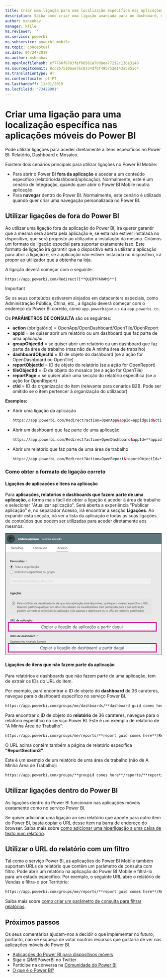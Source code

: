 ```yaml
---
title: Criar uma ligação para uma localização específica nas aplicações móveis do Power BI
description: Saiba como criar uma ligação avançada para um dashboard, mosaico ou relatório específico na aplicação móvel do Power BI com um identificador de recurso uniforme (URI).
author: mshenhav
manager: kfile
ms.reviewer: ''
ms.service: powerbi
ms.subservice: powerbi-mobile
ms.topic: conceptual
ms.date: 04/24/2019
ms.author: mshenhav
ms.openlocfilehash: ef7766f8783fef08561a70d8ea77212c138e3148
ms.sourcegitcommit: 8cc2b7510aae76c0334df6f495752e143a5851c4
ms.translationtype: HT
ms.contentlocale: pt-PT
ms.lasthandoff: 11/01/2019
ms.locfileid: "73429901"
---
```

# <a name="create-a-link-to-a-specific-location-in-the-power-bi-mobile-apps"></a>Criar uma ligação para uma localização específica nas aplicações móveis do Power BI
Pode utilizar ligações para aceder diretamente a itens específicos no Power BI: Relatório, Dashboard e Mosaico.

Existem dois cenários principais para utilizar ligações no Power BI Mobile: 

* Para abrir o Power BI **fora da aplicação** e aceder a um conteúdo específico (relatório/dashboard/aplicação). Normalmente, este é um cenário de integração, quando quer abrir o Power BI Mobile noutra aplicação. 
* Para **navegar** dentro do Power BI. Normalmente, este cenário é utilizado quando quer criar uma navegação personalizada no Power BI.


## <a name="use-links-from-outside-of-power-bi"></a>Utilizar ligações de fora do Power BI
Ao utilizar uma ligação fora da aplicação do Power BI, irá querer garantir que a mesma será aberta pela aplicação e, se esta não estiver instalada no dispositivo, que será proposto ao utilizador a instalação da mesma. Criámos um formato de ligação especial para suportar exatamente isso. Este formato de ligação irá garantir que o dispositivo está a utilizar a aplicação para abrir a ligação e, se a aplicação não estiver instalada no dispositivo, irá propor ao utilizador que a obtenha na loja.

A ligação deverá começar com o seguinte:  
```html
https://app.powerbi.com/Redirect?[**QUERYPARAMS**]
```

> [!IMPORTANT]
> Se os seus conteúdos estiverem alojados em datacenters especiais, como Administração Pública, China, etc., a ligação deverá começar com o endereço do Power BI correto, como `app.powerbigov.us` ou `app.powerbi.cn`.   
>


Os **PARÂMETROS DE CONSULTA** são os seguintes:
* **action** (obrigatório) = OpenApp/OpenDashboard/OpenTile/OpenReport
* **appId** = se quiser abrir um relatório ou um dashboard que faz parte de uma aplicação 
* **groupObjectId** = se quiser abrir um relatório ou um dashboard que faz parte da área de trabalho (mas não de A minha área de trabalho)
* **dashboardObjectId** = ID de objeto do dashboard (se a ação for OpenDashboard ou OpenTile)
* **reportObjectId** = ID de objeto do relatório (se a ação for OpenReport)
* **tileObjectId** = ID de objeto do mosaico (se a ação for OpenTile)
* **reportPage** = se quiser abrir uma secção do relatório específica (se a ação for OpenReport)
* **ctid** = ID da organização do item (relevante para cenários B2B. Pode ser omitido se o item pertencer à organização do utilizador)

**Exemplos:**

* Abrir uma ligação da aplicação 
  ```html
  https://app.powerbi.com/Redirect?action=OpenApp&appId=appidguid&ctid=organizationid
  ```

* Abrir um dashboard que faz parte de uma aplicação 
  ```html
  https://app.powerbi.com/Redirect?action=OpenDashboard&appId=**appidguid**&dashboardObjectId=**dashboardidguid**&ctid=**organizationid**
  ```

* Abrir um relatório que faz parte de uma área de trabalho
  ```html
  https://app.powerbi.com/Redirect?Action=OpenReport&reportObjectId=**reportidguid**&groupObjectId=**groupidguid**&reportPage=**ReportSectionName**
  ```

### <a name="how-to-get-the-right-link-format"></a>Como obter o formato de ligação correto

#### <a name="links-of-apps-and-items-in-app"></a>Ligações de aplicações e itens na aplicação

Para **aplicações, relatórios e dashboards que fazem parte de uma aplicação**, a forma mais fácil de obter a ligação é aceder à área de trabalho e selecionar "Atualizar aplicação". Será aberta a experiência "Publicar aplicação" e, no separador Acesso, irá encontrar a secção **Ligações**. Ao expandir esta secção, irá ver a lista da aplicação e todas as suas ligações de conteúdos que podem ser utilizadas para aceder diretamente aos mesmos.

![Ligações de Publicar aplicação do Power BI ](./media/mobile-apps-links/mobile-link-copy-app-links.png)

#### <a name="links-of-items-not-in-app"></a>Ligações de itens que não fazem parte da aplicação 

Para relatórios e dashboards que não fazem parte de uma aplicação, tem de extrair os IDs do URL do item.

Por exemplo, para encontrar o ID de objeto do **dashboard** de 36 carateres, navegue para o dashboard específico no serviço Power BI. 

```html
https://app.powerbi.com/groups/me/dashboards/**dashboard guid comes here**?ctid=**organization id comes here**`
```

Para encontrar o ID de objeto do **relatório** de 36 carateres, navegue para o relatório específico no serviço Power BI.
Este é um exemplo de relatório de "A Minha Área de Trabalho":

```html
https://app.powerbi.com/groups/me/reports/**report guid comes here**/ReportSection3?ctid=**organization id comes here**`
```
O URL acima contém também a página de relatório específica **"ReportSection3"**.

Este é um exemplo de um relatório de uma área de trabalho (não de A Minha Área de Trabalho):

```html
https://app.powerbi.com/groups/**groupid comes here**/reports/**reportid comes here**/ReportSection1?ctid=**organizationid comes here**
```

## <a name="use-links-inside-power-bi"></a>Utilizar ligações dentro do Power BI

As ligações dentro do Power BI funcionam nas aplicações móveis exatamente como no serviço Power BI.

Se quiser adicionar uma ligação ao seu relatório que aponte para outro item do Power BI, basta copiar o URL desse item na barra de endereço do browser. Saiba mais sobre [como adicionar uma hiperligação a uma caixa de texto num relatório](https://docs.microsoft.com/power-bi/service-add-hyperlink-to-text-box).

## <a name="use-report-url-with-filter"></a>Utilizar o URL do relatório com um filtro
Tal como o serviço Power BI, as aplicações do Power BI Mobile também suportam URLs de relatório que contêm um parâmetro de consulta com filtro. Pode abrir um relatório na aplicação do Power BI Mobile e filtrá-lo para um estado específico. Por exemplo, o seguinte URL abre o relatório de Vendas e filtra-o por Território:

```html
https://app.powerbi.com/groups/me/reports/**report guid comes here**/ReportSection3?ctid=**organization id comes here**&filter=Store/Territory eq 'NC'
```

Saiba mais sobre [como criar um parâmetro de consulta para filtrar relatórios](https://docs.microsoft.com/power-bi/service-url-filters).

## <a name="next-steps"></a>Próximos passos
Os seus comentários ajudam-nos a decidir o que implementar no futuro, portanto, não se esqueça de votar noutros recursos que gostaria de ver nas aplicações móveis do Power BI. 

* [Aplicações do Power BI para dispositivos móveis](mobile-apps-for-mobile-devices.md)
* Siga o @MSPowerBI no Twitter
* Participe na conversa na [Comunidade do Power BI](http://community.powerbi.com/)
* [O que é o Power BI?](../../fundamentals/power-bi-overview.md)

